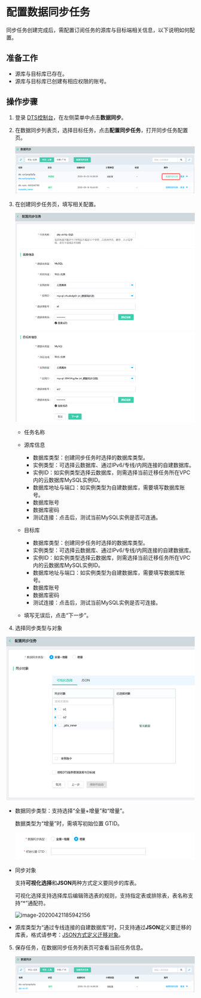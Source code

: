 # 配置数据同步任务

同步任务创建完成后，需配置订阅任务的源库与目标端相关信息，以下说明如何配置。

## 准备工作

- 源库与目标库已存在。
- 源库与目标库已创建有相应权限的账号。

## 操作步骤

1. 登录 [DTS控制台](http://dts-console.jdcloud.com/subscription/list)，在左侧菜单中点击**数据同步**。

2. 在数据同步列表页，选择目标任务，点击**配置同步任务**，打开同步任务配置页。

   ![image-20201023144957292](../../../../../image/Data-Transmission-Service/dts-041.png)

3. 在创建同步任务页，填写相关配置。

   ![image-20201222180826929](../../../../../image/Data-Transmission-Service/dts-049.png)

   - 任务名称
   - 源库信息

     - 数据库类型：创建同步任务时选择的数据库类型。
     - 实例类型：可选择云数据库、通过IPv6/专线/内网连接的自建数据库。
     - 实例ID：如实例类型选择云数据库，则需选择当前迁移任务所在VPC内的云数据库MySQL实例ID。
     - 数据库地址与端口：如实例类型为自建数据库，需要填写数据库账号。
     - 数据库账号
     - 数据库密码
     - 测试连接：点击后，测试当前MySQL实例是否可连通。
   - 目标库

     - 数据库类型：创建同步任务时选择的数据库类型。
     - 实例类型：可选择云数据库、通过IPv6/专线/内网连接的自建数据库。
     - 实例ID：如实例类型选择云数据库，则需选择当前迁移任务所在VPC内的云数据库MySQL实例ID。
     - 数据库地址与端口：如实例类型为自建数据库，需要填写数据库账号。
     - 数据库账号
     - 数据库密码
     - 测试连接：点击后，测试当前MySQL实例是否可连接。

   - 填写无误后，点击“下一步”。

4. 选择同步类型与对象

  ![image-20201222183207306](../../../../../image/Data-Transmission-Service/dts-050.png)

  - 数据同步类型：支持选择“全量+增量”和“增量”。

    数据类型为“增量”时，需填写初始位置 GTID。

    ![image-20201222183617009](../../../../../image/Data-Transmission-Service/dts-051.png)

  - 同步对象

    支持**可视化选择**和**JSON**两种方式定义要同步的库表。

    可视化选择支持选择库后编辑筛选表的规则，支持指定表或排除表，表名称支持“*”通配符。

    ![image-20200421185942156](/Users/yinxingtao/Documents/Github/image/Data-Transmission-Service/dts-025.png)

  - 源库类型为“通过专线连接的自建数据库”时，只支持通过**JSON**定义要迁移的库表，格式请参考：[JSON方式定义迁移对象](Define-The-Migration-Object-in-JSON.md)。

5. 保存任务，在数据同步任务列表页可查看当前任务信息。

   ![image-20201023172656937](../../../../../image/Data-Transmission-Service/dts-043.png)


